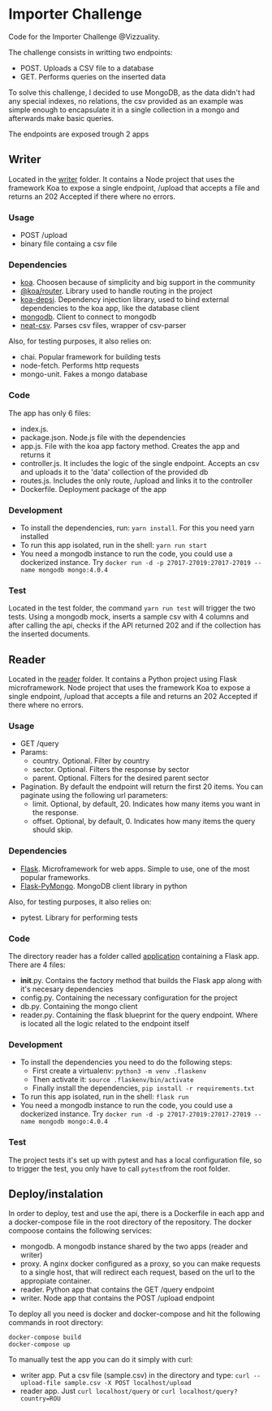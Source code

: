 # Importer Challenge

Code for the Importer Challenge @Vizzuality.

The challenge consists in writting two endpoints:
  * POST. Uploads a CSV file to a database
  * GET. Performs queries on the inserted data
  
To solve this challenge, I decided to use MongoDB, as the data didn't had any special indexes, no relations, the csv provided as an example was simple enough to encapsulate it in a single collection in a mongo and afterwards make basic queries.

The endpoints are exposed trough 2 apps

## Writer

Located in the [writer](https://github.com/marianmoldovan/importer-challenge/tree/master/writer) folder. It contains a Node project that uses the framework Koa to expose a single endpoint, /upload that accepts a file and returns an 202 Accepted if there where no errors.

### Usage

 * POST /upload
 * binary file containg a csv file

### Dependencies
  * [koa](https://github.com/koajs/koa). Choosen because of simplicity and big support in the community
  * [@koa/router](https://github.com/koajs/router). Library used to handle routing in the project
  * [koa-depsi](https://github.com/SachaCR/koa-depsi). Dependency injection library, used to bind external dependencies to the koa app, like the database client
  * [mongodb](https://github.com/mongodb/node-mongodb-native). Client to connect to mongodb
  * [neat-csv](https://github.com/sindresorhus/neat-csv). Parses csv files, wrapper of csv-parser
  
Also, for testing purposes, it also relies on:
  * chai. Popular framework for building tests
  * node-fetch. Performs http requests
  * mongo-unit. Fakes a mongo database
  
### Code

The app has only 6 files:
  * index.js. 
  * package.json. Node.js file with the dependencies
  * app.js. File with the koa app factory method. Creates the app and returns it
  * controller.js. It includes the logic of the single endpoint. Accepts an csv and uploads it to the 'data' collection of the provided db
  * routes.js. Includes the only route, /upload and links it to the controller
  * Dockerfile. Deployment package of the app
  
### Development
  * To install the dependencies, run: ```yarn install```. For this you need yarn installed
  * To run this app isolated, run in the shell: ```yarn run start```
  * You need a mongodb instance to run the code, you could use a dockerized instance. Try ```docker run -d -p 27017-27019:27017-27019 --name mongodb mongo:4.0.4```
  
### Test

Located in the test folder, the command ```yarn run test``` will trigger the two tests. Using a mongodb mock, inserts a sample csv with 4 columns and after calling the api, checks if the API returned 202 and if the collection has the inserted documents.


## Reader

Located in the [reader](https://github.com/marianmoldovan/importer-challenge/tree/master/reader) folder. It contains a Python project using Flask microframework. Node project that uses the framework Koa to expose a single endpoint, /upload that accepts a file and returns an 202 Accepted if there where no errors.

### Usage

 * GET /query
 * Params:
   * country. Optional. Filter by country
   * sector. Optional. Filters the response by sector
   * parent. Optional. Filters for the desired parent sector
 * Pagination. By default the endpoint will return the first 20 items. You can paginate using the following url parameters:
   * limit. Optional, by default, 20. Indicates how many items you want in the response.
   * offset. Optional, by default, 0. Indicates how many items the query should skip.

### Dependencies
  * [Flask](https://www.palletsprojects.com/p/flask/). Microframework for web apps. Simple to use, one of the most popular frameworks.
  * [Flask-PyMongo](https://github.com/dcrosta/flask-pymongo). MongoDB client library in python 
  
Also, for testing purposes, it also relies on:
  * pytest. Library for performing tests

### Code

The directory reader has a folder called [application](https://github.com/marianmoldovan/importer-challenge/tree/master/reader/application) containing a Flask app. There are 4 files:
  * __init__.py. Contains the factory method that builds the Flask app along with it's necesary dependencies
  * config.py. Containing the necessary configuration for the project
  * db.py. Containing the mongo client
  * reader.py. Containing the flask blueprint for the query endpoint. Where is located all the logic related to the endpoint itself
  
### Development
  * To install the dependencies you need to do the following steps:
    * First create a virtualenv: ```python3 -m venv .flaskenv```
    * Then activate it: ```source .flaskenv/bin/activate```
    * Finally install the dependencies, ```pip install -r requirements.txt```
  * To run this app isolated, run in the shell: ```flask run```
  * You need a mongodb instance to run the code, you could use a dockerized instance. Try ```docker run -d -p 27017-27019:27017-27019 --name mongodb mongo:4.0.4```
  
### Test

The project tests it's set up with pytest and has a local configuration file, so to trigger the test, you only have to call ```pytest```from the root folder. 
  
## Deploy/instalation

In order to deploy, test and use the api, there is a Dockerfile in each app and a docker-compose file in the root directory of the repository. The docker compoose contains the following services:
  * mongodb. A mongodb instance shared by the two apps (reader and writer)
  * proxy. A nginx docker configured as a proxy, so you can make requests to a single host, that will redirect each request, based on the url to the appropiate container.
  * reader. Python app that contains the GET /query endpoint
  * writer. Node app that contains the POST /upload endpoint
  
To deploy all you need is docker and docker-compose and hit the following commands in root directory:

```
docker-compose build
docker-compose up
```

To manually test the app you can do it simply with curl:
 * writer app. Put a csv file (sample.csv) in the directory and type: ```curl --upload-file sample.csv -X POST localhost/upload```
 * reader app. Just ```curl localhost/query``` or ```curl localhost/query?country=ROU```
